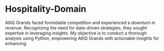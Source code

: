 # Hospitality-Domain
AtliQ Grands faced formidable competition and experienced a downturn in revenue. Recognizing the need for data-driven strategies, they sought expertise in leveraging insights. My objective is to conduct a thorough analysis using Python, empowering AtliQ Grands with actionable insights for enhancing
